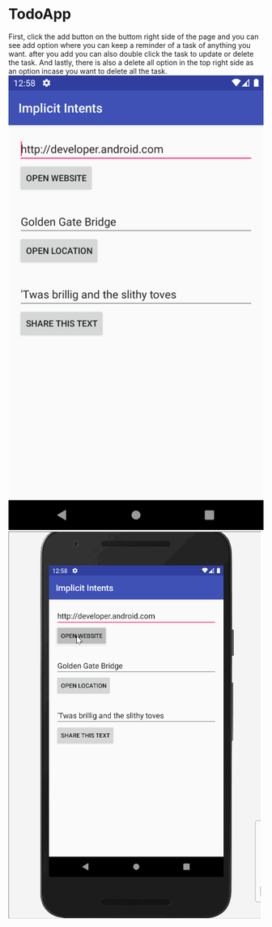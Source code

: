 # TodoApp
First, click the add button on the buttom right side of the page and you can see add option where you can keep a reminder of a task of anything you want. after you add you can also double click the task to update or delete the task. And lastly, there is also a delete all option in the top right side as an option incase you want to delete all the task.
![](homework.png)
![](homework.gif)

